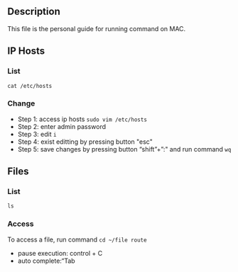 ## Description
This file is the personal guide for running command on MAC.

## IP Hosts
### List
`cat /etc/hosts`
### Change
- Step 1: access ip hosts `sudo vim /etc/hosts`
- Step 2: enter admin password
- Step 3: edit `i`
- Step 4: exist editting by pressing button "esc"
- Step 5: save changes by pressing button “shift”+”:" and run command `wq`

## Files
### List
`ls`
### Access
To access a file, run command `cd ~/file route`

- pause execution: control + C
- auto complete:“Tab